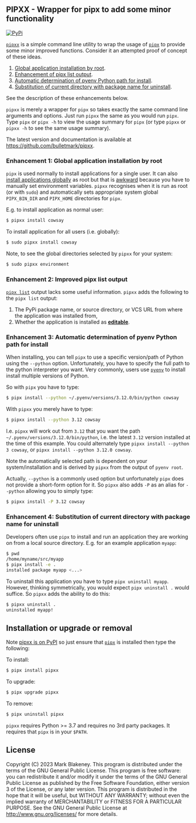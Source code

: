 ## PIPXX - Wrapper for pipx to add some minor functionality
[![PyPi](https://img.shields.io/pypi/v/pipxx)](https://pypi.org/project/pipxx/)

[`pipxx`][pipxx] is a simple command line utility to wrap the usage of
[`pipx`][pipx] to provide some minor improved functions. Consider it an
attempted proof of concept of these ideas.

1. [Global application installation by
   root](#enhancement-1-global-application-installation-by-root).
2. [Enhancement of pipx list
   output](#enhancement-2-improved-pipx-list-output).
3. [Automatic determination of pyenv Python path for
   install](#enhancement-3-automatic-determination-of-pyenv-python-path-for-install).
4. [Substitution of current directory with package name for
   uninstall](#enhancement-4-substitution-of-current-directory-with-package-name-for-uninstall).

See the description of these enhancements below.

`pipxx` is merely a wrapper for `pipx` so takes exactly the same command
line arguments and options. Just run `pipxx` the same as you would run
`pipx`. Type `pipx` or `pipx -h` to view the usage summary for `pipx`
(or type `pipxx` or `pipxx -h` to see the same usage summary).

The latest version and documentation is available at
https://github.com/bulletmark/pipxx.

### Enhancement 1: Global application installation by root

`pipx` is used normally to install applications for a single user. It
can also [install applications
globally](https://pypa.github.io/pipx/installation/#installation-options)
as root but that is [awkward](https://github.com/pypa/pipx/issues/754)
because you have to manually set environment variables. `pipxx`
recognises when it is run as root (or with `sudo`) and automatically
sets appropriate system global `PIPX_BIN_DIR` and `PIPX_HOME`
directories for `pipx`.

E.g. to install application as normal user:

```bash
$ pipxx install cowsay
```

To install application for all users (i.e. globally):

```bash
$ sudo pipxx install cowsay
```

Note, to see the global directories selected by `pipxx` for your system:

```bash
$ sudo pipxx environment
   ```

### Enhancement 2: Improved pipx list output

[`pipx list`](https://pypa.github.io/pipx/docs/#pipx-list)
output lacks some useful information. `pipxx` adds the following
to the `pipx list` output:

1. The PyPi package name, or source directory, or VCS URL from where the
   application was installed from,
2. Whether the application is installed as
   [__editable__](https://pypa.github.io/pipx/docs/#pipx-install).

### Enhancement 3: Automatic determination of pyenv Python path for install

When installing, you can tell `pipx` to use a specific version/path of
Python using the `--python` option. Unfortunately, you have to specify
the full path to the python interpreter you want. Very commonly, users
use [`pyenv`](https://github.com/pyenv/pyenv) to install install
multiple versions of Python.

So with `pipx` you have to type:

```sh
$ pipx install --python ~/.pyenv/versions/3.12.0/bin/python cowsay
```

With `pipxx` you merely have to type:

```sh
$ pipxx install --python 3.12 cowsay
```

I.e. `pipxx` will work out from `3.12` that you want the path
`~/.pyenv/versions/3.12.0/bin/python`, i.e. the latest `3.12` version
installed at the time of this example. You could alternately type `pipxx
install --python 3 cowsay`, or `pipxx install --python 3.12.0 cowsay`.

Note the automatically selected path is dependent on your
system/installation and is derived by `pipxx` from the output of `pyenv
root`.

Actually, `--python` is a commonly used option but unfortunately `pipx`
does not provide a short-form option for it. So `pipxx` also adds `-P`
as an alias for `--python` allowing you to simply type:

```sh
$ pipxx install -P 3.12 cowsay
```

### Enhancement 4: Substitution of current directory with package name for uninstall

Developers often use `pipx` to install and run an application they are
working on from a local source directory. E.g. for an example
application `myapp`:

```sh
$ pwd
/home/myname/src/myapp
$ pipx install -e .
installed package myapp <...>
```

To uninstall this application you have to type `pipx uninstall myapp`.
However, thinking symmetrically, you would expect `pipx uninstall .`
would suffice. So `pipxx` adds the ability to do this:


```sh
$ pipxx uninstall .
uninstalled myapp!
```

## Installation or upgrade or removal

Note [pipxx is on PyPI](https://pypi.org/project/pipxx/) so just ensure
that [`pipx`](https://pypa.github.io/pipx/) is installed then type the
following:

To install:

```bash
$ pipx install pipxx
```

To upgrade:

```bash
$ pipx upgrade pipxx
```

To remove:

```bash
$ pipx uninstall pipxx
```

`pipxx` requires Python >= 3.7 and requires no 3rd party packages. It
requires that `pipx` is in your `$PATH`.

## License

Copyright (C) 2023 Mark Blakeney. This program is distributed under the
terms of the GNU General Public License.
This program is free software: you can redistribute it and/or modify it
under the terms of the GNU General Public License as published by the
Free Software Foundation, either version 3 of the License, or any later
version.
This program is distributed in the hope that it will be useful, but
WITHOUT ANY WARRANTY; without even the implied warranty of
MERCHANTABILITY or FITNESS FOR A PARTICULAR PURPOSE. See the GNU General
Public License at <http://www.gnu.org/licenses/> for more details.

[pipxx]: https://github.com/bulletmark/pipxx
[pipx]: https://pypa.github.io/pipx/

<!-- vim: se ai syn=markdown: -->
